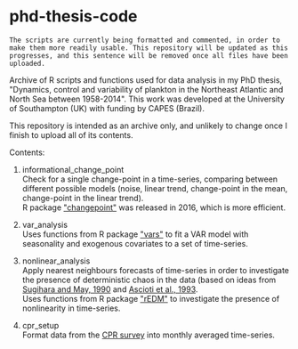 # phd-thesis-code

`The scripts are currently being formatted and commented, in order to make them more readily usable. This repository will be updated as this progresses, and this sentence will be removed once all files have been uploaded.`

Archive of R scripts and functions used for data analysis in my PhD thesis, "Dynamics, control and variability of plankton in the Northeast Atlantic and North Sea between 1958-2014". This work was developed at the University of Southampton (UK) with funding by CAPES (Brazil). 

This repository is intended as an archive only, and unlikely to change once I finish to upload all of its contents.

Contents:

1. informational_change_point  
Check for a single change-point in a time-series, comparing between different possible models (noise, linear trend, change-point in the mean, change-point in the linear trend).  
R package ["changepoint"](https://github.com/rkillick/changepoint) was released in 2016, which is more efficient.

2. var_analysis  
Uses functions from R package ["vars"](http://www.pfaffikus.de/vars.html) to fit a VAR model with seasonality and exogenous covariates to a set of time-series.

3. nonlinear_analysis  
Apply nearest neighbours forecasts of time-series in order to investigate the presence of deterministic chaos in the data (based on ideas from [Sugihara and May, 1990](https://www.nature.com/articles/344734a0) and [Ascioti et al., 1993](https://academic.oup.com/plankt/article/15/6/603/1522137).  
Uses functions from R package ["rEDM"](https://cran.r-project.org/web/packages/rEDM/vignettes/rEDM-tutorial.html) to investigate the presence of nonlinearity in time-series.

4. cpr_setup  
Format data from the [CPR survey](https://www.sahfos.ac.uk/) into monthly averaged time-series.
